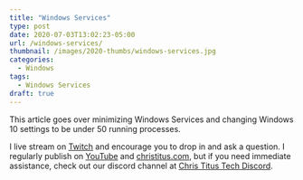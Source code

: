 ```yaml
---
title: "Windows Services"
type: post
date: 2020-07-03T13:02:23-05:00
url: /windows-services/
thumbnail: /images/2020-thumbs/windows-services.jpg
categories:
  - Windows
tags:
  - Windows Services 
draft: true
---
```

This article goes over minimizing Windows Services and changing Windows 10 settings to be under 50 running processes. 
<!--more-->

I live stream on [Twitch][1] and encourage you to drop in and ask a question. I regularly publish on [YouTube][2] and [christitus.com][3], but if you need immediate assistance, check out our discord channel at [Chris Titus Tech Discord][4].

 [1]: https://twitch.tv/christitustech
 [2]: https://www.youtube.com/c/ChrisTitusTech
 [3]: https://www.christitus.com/
 [4]: https://www.christitus.com/discord
